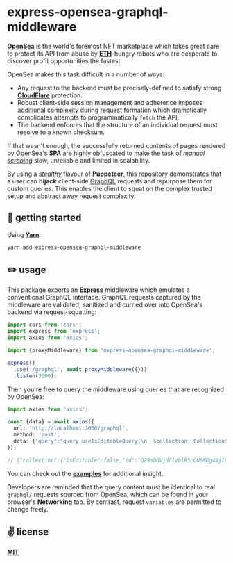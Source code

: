 # express-opensea-graphql-middleware

[__OpenSea__](https://opensea.io) is the world's foremost NFT marketplace which takes great care to protect its API from abuse by [__ETH__](https://ethereum.org/en/)-hungry robots who are desperate to discover profit opportunities the fastest.

OpenSea makes this task difficult in a number of ways:
  - Any request to the backend must be precisely-defined to satisfy strong [__CloudFlare__](https://www.cloudflare.com/en-gb/) protection.
  - Robust client-side session management and adherence imposes additional complexity during request formation which dramatically complicates attempts to programmatically `fetch` the API.
  - The backend enforces that the structure of an individual request must resolve to a known checksum.

If that wasn't enough, the successfully returned contents of pages rendered by OpenSea's [__SPA__](https://en.wikipedia.org/wiki/Single-page_application) are highly obfuscated to make the task of [_manual scraping_](https://github.com/cawfree/opensea-floor-looks-rare) slow, unreliable and limited in scalability.

By using a [_stealthy_](https://www.npmjs.com/package/puppeteer-extra-plugin-stealth) flavour of [__Puppeteer__](https://developer.chrome.com/docs/puppeteer/), this repository demonstrates that a user can __hijack__ client-side [GraphQL](https://graphql.org/) requests and repurpose them for custom queries. This enables the client to squat on the complex trusted setup and abstract away request complexity.

## 🚀 getting started

Using [__Yarn__](https://yarnpkg.com/):

```bash
yarn add express-opensea-graphql-middleware
```

## ✏️ usage

This package exports an [__Express__](https://github.com/expressjs/express) middleware which emulates a conventional GraphQL interface. GraphQL requests captured by the middleware are validated, sanitized and curried over into OpenSea's backend via request-squatting:

```typescript
import cors from 'cors';
import express from 'express';
import axios from 'axios';

import {proxyMiddleware} from 'express-opensea-graphql-middleware';

express()
  .use('/graphql', await proxyMiddleware({}))
  .listen(3000);
```

Then you're free to query the middleware using queries that are recognized by OpenSea:

```typescript
import axios from 'axios';

const {data} = await axios({
  url: 'http://localhost:3000/graphql',
  method: 'post',
  data: {"query":"query useIsEditableQuery(\n  $collection: CollectionSlug!\n) {\n  collection(collection: $collection) {\n    isEditable\n    id\n  }\n}\n","variables":{"collection": "boredapeyachtclub"}},
});

// {"collection":{"isEditable":false,"id":"Q29sbGVjdGlvblR5cGU6NDg4NjIx"}}
```

You can check out the [__examples__](./scripts/start.ts) for additional insight.

Developers are reminded that the query content must be identical to real `graphql/` requests sourced from OpenSea, which can be found in your browser's __Networking__ tab. By contrast, request `variables` are permitted to change freely.

## ✌️ license
[__MIT__](./LICENSE)
